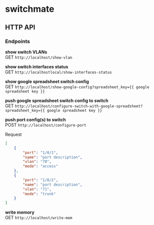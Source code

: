 # switchmate

## HTTP API

### Endpoints

**show switch VLANs**<br>
GET `http://localhost/show-vlan`<br>

**show switch interfaces status**<br>
GET `http://localhostlocal/show-interfaces-status`<br>

**show google spreadsheet switch config**<br>
GET `http://localhost/show-google-config?spreadsheet_key={{ google spreadsheet key }}`<br>

**push google spreadsheet switch config to switch**<br>
GET `http://localhost/configure-switch-with-google-spreadsheet?spreadsheet_key={{ google spreadsheet key }}`<br>

**push port config(s) to switch**<br>
POST `http://localhost/configure-port`<br>

Request

```json
[
	{
		"port": "1/0/1",
		"name": "port description",
		"vlan": "70",
		"mode": "access"
	},
	{
		"port": "1/0/2",
		"name": "port description",
		"vlan": "71",
		"mode": "trunk"
	}
]
```

**write memory**<br>
GET `http://localhost/write-mem`<br>
